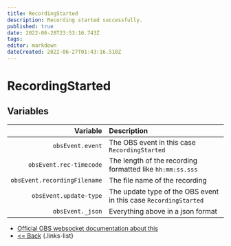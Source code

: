 ```yaml
---
title: RecordingStarted
description: Recording started successfully.
published: true
date: 2022-06-28T23:53:16.743Z
tags:
editor: markdown
dateCreated: 2022-06-27T01:43:16.510Z
---
```


# RecordingStarted

## Variables

|                     Variable | Description                                                      |
| ----------------------------:|:---------------------------------------------------------------- |
|             `obsEvent.event` | The OBS event in this case `RecordingStarted`                    |
|      `obsEvent.rec-timecode` | The length of the recording formatted like `hh:mm:ss.sss`        |
| `obsEvent.recordingFilename` | The file name of the recording                                   |
|       `obsEvent.update-type` | The update type of the OBS event in this case `RecordingStarted` |
|             `obsEvent._json` | Everything above in a json format                                |

* [Official OBS websocket documentation about this](https://github.com/obsproject/obs-websocket/blob/4.x-current/docs/generated/protocol.md#recordingstarted)
* [<= Back](/en/Integrations/OBS/Events)
{.links-list}